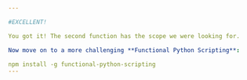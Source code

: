 ```yaml
---

#EXCELLENT!

You got it! The second function has the scope we were looking for.

Now move on to a more challenging **Functional Python Scripting**:

npm install -g functional-python-scripting
---
```

